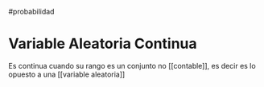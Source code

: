 #probabilidad
# Variable Aleatoria Continua

Es continua cuando su rango es un conjunto no [[contable]], es decir es lo opuesto a una [[variable aleatoria]]
